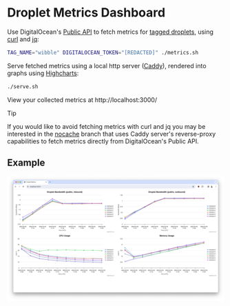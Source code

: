 # Droplet Metrics Dashboard

Use DigitalOcean's [Public API](https://docs.digitalocean.com/reference/api/api-reference/) to fetch metrics for [tagged droplets](https://www.digitalocean.com/blog/droplet-tagging-organize-your-infrastructure), using [curl](https://curl.se/) and [jq](https://jqlang.github.io/jq/tutorial/):

```bash
TAG_NAME="wibble" DIGITALOCEAN_TOKEN="[REDACTED]" ./metrics.sh
```

Serve fetched metrics using a local http server ([Caddy](https://caddyserver.com/docs/)), rendered into graphs using [Highcharts](https://www.highcharts.com/docs/chart-and-series-types/line-chart):

```bash
./serve.sh
```

View your collected metrics at http://localhost:3000/

> [!TIP]
> If you would like to avoid fetching metrics with curl and jq you may be interested in the [nocache](/tree/nocache) branch that uses Caddy server's reverse-proxy capabilities to fetch metrics directly from DigitalOcean's Public API.

## Example

![Example Droplet Metrics](example.png)

